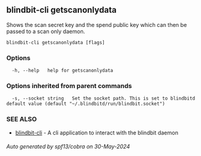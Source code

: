 ## blindbit-cli getscanonlydata

Shows the scan secret key and the spend public key which can then be passed to a scan only daemon.

```
blindbit-cli getscanonlydata [flags]
```

### Options

```
  -h, --help   help for getscanonlydata
```

### Options inherited from parent commands

```
  -s, --socket string   Set the socket path. This is set to blindbitd default value (default "~/.blindbitd/run/blindbit.socket")
```

### SEE ALSO

* [blindbit-cli](blindbit-cli.md)	 - A cli application to interact with the blindbit daemon

###### Auto generated by spf13/cobra on 30-May-2024
